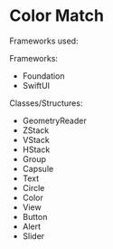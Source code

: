 # Color Match
Frameworks used:

Frameworks:
- Foundation
- SwiftUI

Classes/Structures:
- GeometryReader
- ZStack
- VStack
- HStack
- Group
- Capsule
- Text
- Circle
- Color
- View
- Button
- Alert
- Slider
